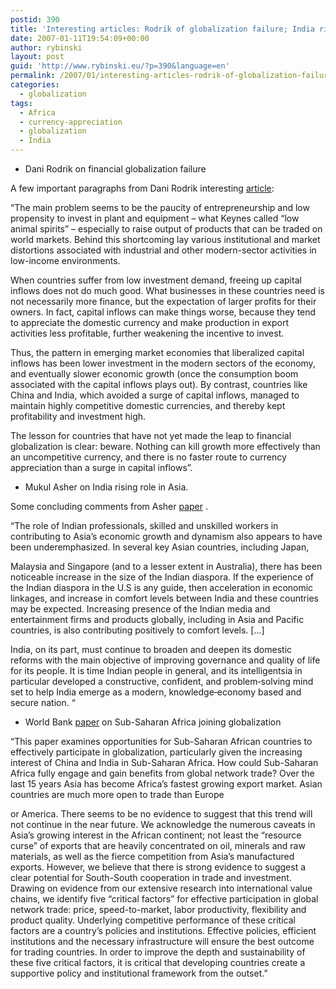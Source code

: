 ```yaml
---
postid: 390
title: 'Interesting articles: Rodrik of globalization failure; India rising role in Asia; World Bank on Africa role'
date: 2007-01-11T19:54:09+00:00
author: rybinski
layout: post
guid: 'http://www.rybinski.eu/?p=390&language=en'
permalink: /2007/01/interesting-articles-rodrik-of-globalization-failure-india-rising-role-in-asia-world-bank-on-africa-role/
categories:
  - globalization
tags:
  - Africa
  - currency-appreciation
  - globalization
  - India
---
```

  * Dani Rodrik on financial globalization failure

A few important paragraphs from Dani Rodrik interesting [article](http://webdiary.com.au/cms/?q=node/1803):

“The main problem seems to be the paucity of entrepreneurship and low propensity to invest in plant and equipment – what Keynes called “low animal spirits” – especially to raise output of products that can be traded on world markets. Behind this shortcoming lay various institutional and market distortions associated with industrial and other modern-sector activities in low-income environments.

When countries suffer from low investment demand, freeing up capital inflows does not do much good. What businesses in these countries need is not necessarily more finance, but the expectation of larger profits for their owners. In fact, capital inflows can make things worse, because they tend to appreciate the domestic currency and make production in export activities less profitable, further weakening the incentive to invest.

Thus, the pattern in emerging market economies that liberalized capital inflows has been lower investment in the modern sectors of the economy, and eventually slower economic growth (once the consumption boom associated with the capital inflows plays out). By contrast, countries like China and India, which avoided a surge of capital inflows, managed to maintain highly competitive domestic currencies, and thereby kept profitability and investment high.

<!--more-->

The lesson for countries that have not yet made the leap to financial globalization is clear: beware. Nothing can kill growth more effectively than an uncompetitive currency, and there is no faster route to currency appreciation than a surge in capital inflows”.

  * Mukul Asher on India rising role in Asia.

Some concluding comments from Asher [paper](http://www.spp.nus.edu.sg/wp/wp0701.pdf) .

“The role of Indian professionals, skilled and unskilled workers in contributing to Asia’s economic growth and dynamism also appears to have been underemphasized. In several key Asian countries, including Japan,
  
Malaysia and Singapore (and to a lesser extent in Australia), there has been noticeable increase in the size of the Indian diaspora. If the experience of the Indian diaspora in the U.S is any guide, then acceleration in economic linkages, and increase in comfort levels between India and these countries may be expected. Increasing presence of the Indian media and entertainment firms and products globally, including in Asia and Pacific countries, is also contributing positively to comfort levels. [...]

India, on its part, must continue to broaden and deepen its domestic reforms with the main objective of improving governance and quality of life for its people. It is time Indian people in general, and its intelligentsia in particular developed a constructive, confident, and problem‐solving mind set to help India emerge as a modern, knowledge‐economy based and secure nation. “

  * World Bank [paper](http://www-wds.worldbank.org/external/default/WDSContentServer/IW3P/IB/2007/01/09/000016406_20070109161635/Rendered/PDF/wps4112.pdf) on Sub-Saharan Africa joining globalization 

“This paper examines opportunities for Sub-Saharan African countries to effectively participate in globalization, particularly given the increasing interest of China and India in Sub-Saharan Africa. How could Sub-Saharan Africa fully engage and gain benefits from global network trade? Over the last 15 years Asia has become Africa’s fastest growing export market. Asian countries are much more open to trade than Europe
  
or America. There seems to be no evidence to suggest that this trend will not continue in the near future. We acknowledge the numerous caveats in Asia’s growing interest in the African continent; not least the “resource curse” of exports that are heavily concentrated on oil, minerals and raw materials, as well as the fierce competition from Asia’s manufactured exports. However, we believe that there is strong evidence to suggest a clear potential for South-South cooperation in trade and investment. Drawing on evidence from our extensive research into international value chains, we identify five “critical factors” for effective participation in global network trade: price, speed-to-market, labor productivity, flexibility and product quality. Underlying competitive performance of these critical factors are a country’s policies and institutions. Effective policies, efficient institutions and the necessary infrastructure will ensure the best outcome for trading countries. In order to improve the depth and sustainability of these five critical factors, it is critical that developing countries create a supportive policy and institutional framework from the outset.”
